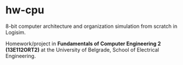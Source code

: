 # hw-cpu
8-bit computer architecture and organization simulation from scratch in Logisim.

Homework/project in **Fundamentals of Computer Engineering 2 (13E112ORT2)** at the University of Belgrade, School of Electrical Engineering.
